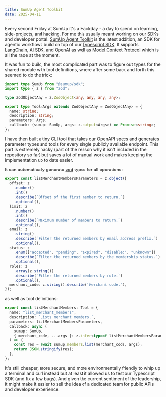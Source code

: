 ```yaml
---
title: SumUp Agent Toolkit
date: 2025-04-11
---
```


Every second Friday at SumUp it's a Hackday - a day to spend on learning, side-projects, and hacking. For me this usually meant working on our SDKs and developer portal. [SumUp Agent Toolkit](https://github.com/sumup/sumup-agent-toolkit/) is the latest addition, an SDK for agentic workflows build on top of our [Typescript SDK](https://github.com/sumup/sumup-ts). It supports [LangChain](https://www.langchain.com/), [AI SDK](https://sdk.vercel.ai/), and [OpenAI](https://github.com/openai/openai-node) as well as [Model Context Protocol](https://modelcontextprotocol.io/introduction) which is all the rage at the moment.

It was fun to build, the most complicated part was to figure out types for the shared module with tool definitions, where after some back and forth this seemed to do the trick:

```ts
import type SumUp from "@sumup/sdk";
import type { z } from "zod";

type ZodObjectAny = z.ZodObject<any, any, any, any>;

export type Tool<Args extends ZodObjectAny = ZodObjectAny> = {
  name: string;
  description: string;
  parameters: Args;
  callback: (sumup: SumUp, args: z.output<Args>) => Promise<string>;
};
```

I have then built a tiny CLI tool that takes our OpenAPI specs and generates parameter types and tools for every single publicly available endpoint. This part is extremely hacky (part of the reason why it isn't included in the repository so far) but saves a lot of manual work and makes keeping the implementation up to date easier.

It can automatically generate [zod](https://zod.dev/) types for all operations:

```ts
export const listMerchantMembersParameters = z.object({
  offset: z
    .number()
    .int()
    .describe(`Offset of the first member to return.`)
    .optional(),
  limit: z
    .number()
    .int()
    .describe(`Maximum number of members to return.`)
    .optional(),
  email: z
    .string()
    .describe(`Filter the returned members by email address prefix.`)
    .optional(),
  status: z
    .enum(["accepted", "pending", "expired", "disabled", "unknown"])
    .describe(`Filter the returned members by the membership status.`)
    .optional(),
  roles: z
    .array(z.string())
    .describe(`Filter the returned members by role.`)
    .optional(),
  merchant_code: z.string().describe(`Merchant code.`),
});
```

as well as tool definitions:

```ts
export const listMerchantMembers: Tool = {
  name: "list_merchant_members",
  description: `Lists merchant members.`,
  parameters: listMerchantMembersParameters,
  callback: async (
    sumup: SumUp,
    { merchant_code, ...args }: z.infer<typeof listMerchantMembersParameters>,
  ) => {
    const res = await sumup.members.list(merchant_code, args);
    return JSON.stringify(res);
  },
};
```

It's still cheaper, more secure, and more environmentally friendly to whip up a terminal and curl instead but at least it allowed us to test our Typescript SDK (and fix a few bugs). And given the current sentiment of the leadership, it might make it easier to sell the idea of a dedicated team for public APIs and developer experience.
